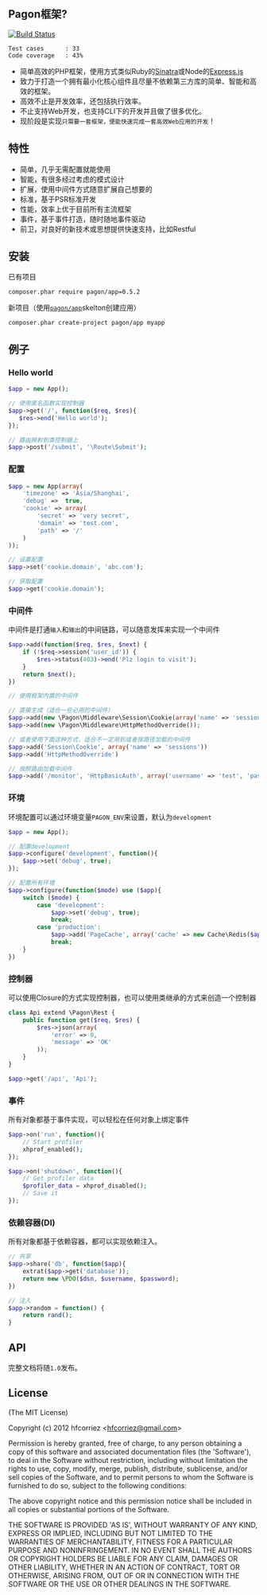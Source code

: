 ## Pagon框架? 


[![Build Status](https://travis-ci.org/hfcorriez/pagon.png)](https://travis-ci.org/hfcorriez/pagon)

```
Test cases		: 33
Code coverage	: 43%
```

- 简单高效的PHP框架，使用方式类似Ruby的[Sinatra](http://www.sinatrarb.com)或Node的[Express.js](http://expressjs.com)
- 致力于打造一个拥有最小化核心组件且尽量不依赖第三方库的简单、智能和高效的框架。
- 高效不止是开发效率，还包括执行效率。
- 不止支持Web开发，也支持CLI下的开发并且做了很多优化。
- 现阶段是实现`只需要一套框架，便能快速完成一套高效Web应用的开发`！

## 特性

- 简单，几乎无需配置就能使用
- 智能，有很多经过考虑的模式设计
- 扩展，使用中间件方式随意扩展自己想要的
- 标准，基于PSR标准开发
- 性能，效率上优于目前所有主流框架
- 事件，基于事件打造，随时随地事件驱动
- 前卫，对良好的新技术或思想提供快速支持，比如Restful

## 安装

已有项目

```
composer.phar require pagon/app=0.5.2
```

新项目（使用[`pagon/app`](https://github.com/pagon/app)skelton创建应用）

```
composer.phar create-project pagon/app myapp
```

## 例子

### Hello world

```php
$app = new App();

// 使用匿名函数实现控制器
$app->get('/', function($req, $res){
   $res->end('Hello world');
});

// 路由映射到类控制器上
$app->post('/submit', '\Route\Submit');
```

### 配置

```php
$app = new App(array(
	'timezone' => 'Asia/Shanghai',
	'debug' =>  true,
	'cookie' => array(
		'secret' => 'very secret',
		'domain' => 'test.com',
		'path' => '/' 		
	)
));

// 设置配置
$app->set('cookie.domain', 'abc.com');

// 获取配置
$app->get('cookie.domain');
```

### 中间件

中间件是打通`输入`和`输出`的中间链路，可以随意发挥来实现一个中间件

```php
$app->add(function($req, $res, $next) {
	if (!$req->session('user_id')) {
		$res->status(403)->end('Plz login to visit');
	}
	return $next();
})

// 使用框架内置的中间件

// 直接生成（适合一些必用的中间件）
$app->add(new \Pagon\Middleware\Session\Cookie(array('name' => 'sessions')));
$app->add(new \Pagon\Middleware\HttpMethodOverride());

// 或者使用下面这种方式，适合不一定用到或者按路径加载的中间件
$app->add('Session\Cookie', array('name' => 'sessions'))
$app->add('HttpMethodOverride')

// 按照路由加载中间件
$app->add('/monitor', 'HttpBasicAuth', array('username' => 'test', 'password' => 'test'));
```

### 环境

环境配置可以通过环境变量`PAGON_ENV`来设置，默认为`development`

```php
$app = new App();

// 配置development
$app->configure('development', function(){
    $app->set('debug', true);
});

// 配置所有环境
$app->configure(function($mode) use ($app){
	switch ($mode) {
		case 'development':
			$app->set('debug', true);
			break;
		case 'production':
			$app->add('PageCache', array('cache' => new Cache\Redis($app->get('redis'))));
			break;
	}
})
```

### 控制器

可以使用Closure的方式实现控制器，也可以使用类继承的方式来创造一个控制器

```php
class Api extend \Pagon\Rest {
    public function get($req, $res) {
        $res->json(array(
            'error' => 0,
            'message' => 'OK'
        ));
    }
}

$app->get('/api', 'Api');
```

### 事件

所有对象都基于事件实现，可以轻松在任何对象上绑定事件

```php
$app->on('run', function(){
	// Start profiler
	xhprof_enabled();
});

$app->on('shutdown', function(){
	// Get profiler data
	$profiler_data = xhprof_disabled();
	// Save it
});
```

### 依赖容器(DI)

所有对象都基于依赖容器，都可以实现依赖注入。

```php
// 共享
$app->share('db', function($app){
	extrat($app->get('database'));
	return new \PDO($dsn, $username, $password);
})

// 注入
$app->random = function() {
	return rand();
}
```

## API

完整文档将随`1.0`发布。

## License 

(The MIT License)

Copyright (c) 2012 hfcorriez &lt;hfcorriez@gmail.com&gt;

Permission is hereby granted, free of charge, to any person obtaining
a copy of this software and associated documentation files (the
'Software'), to deal in the Software without restriction, including
without limitation the rights to use, copy, modify, merge, publish,
distribute, sublicense, and/or sell copies of the Software, and to
permit persons to whom the Software is furnished to do so, subject to
the following conditions:

The above copyright notice and this permission notice shall be
included in all copies or substantial portions of the Software.

THE SOFTWARE IS PROVIDED 'AS IS', WITHOUT WARRANTY OF ANY KIND,
EXPRESS OR IMPLIED, INCLUDING BUT NOT LIMITED TO THE WARRANTIES OF
MERCHANTABILITY, FITNESS FOR A PARTICULAR PURPOSE AND NONINFRINGEMENT.
IN NO EVENT SHALL THE AUTHORS OR COPYRIGHT HOLDERS BE LIABLE FOR ANY
CLAIM, DAMAGES OR OTHER LIABILITY, WHETHER IN AN ACTION OF CONTRACT,
TORT OR OTHERWISE, ARISING FROM, OUT OF OR IN CONNECTION WITH THE
SOFTWARE OR THE USE OR OTHER DEALINGS IN THE SOFTWARE.